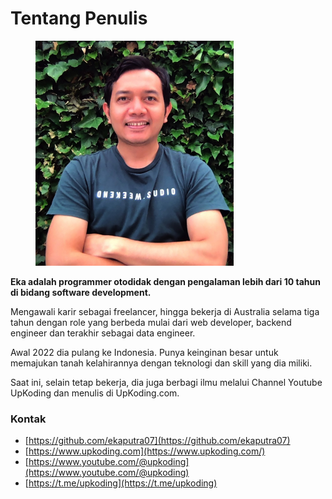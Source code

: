 # Tentang Penulis

<figure><img src=".gitbook/assets/eka-putra.jpeg" alt="" width="317"><figcaption></figcaption></figure>

**Eka adalah programmer otodidak dengan pengalaman lebih dari 10 tahun di bidang software development.**

Mengawali karir sebagai freelancer, hingga bekerja di Australia selama tiga tahun dengan role yang berbeda mulai dari web developer, backend engineer dan terakhir sebagai data engineer.

Awal 2022 dia pulang ke Indonesia. Punya keinginan besar untuk memajukan tanah kelahirannya dengan teknologi dan skill yang dia miliki.

Saat ini, selain tetap bekerja, dia juga berbagi ilmu melalui Channel Youtube UpKoding dan menulis di UpKoding.com.

### Kontak

* [https://github.com/ekaputra07](https://github.com/ekaputra07)
* [https://www.upkoding.com](https://www.upkoding.com/)
* [https://www.youtube.com/@upkoding](https://www.youtube.com/@upkoding)
* [https://t.me/upkoding](https://t.me/upkoding)
